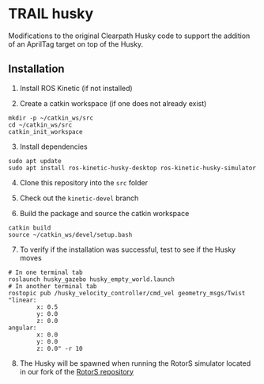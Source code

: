 TRAIL husky
===========

Modifications to the original Clearpath Husky code to support the addition of an AprilTag target on top of the Husky.

## Installation
1. Install ROS Kinetic (if not installed)

2. Create a catkin workspace (if one does not already exist)
```
mkdir -p ~/catkin_ws/src
cd ~/catkin_ws/src
catkin_init_workspace
```

3. Install dependencies
```
sudo apt update
sudo apt install ros-kinetic-husky-desktop ros-kinetic-husky-simulator
```

4. Clone this repository into the `src` folder

5. Check out the `kinetic-devel` branch

6. Build the package and source the catkin workspace
```
catkin build
source ~/catkin_ws/devel/setup.bash
```

7. To verify if the installation was successful, test to see if the Husky moves
```
# In one terminal tab
roslaunch husky_gazebo husky_empty_world.launch
# In another terminal tab
rostopic pub /husky_velocity_controller/cmd_vel geometry_msgs/Twist "linear:
        x: 0.5
        y: 0.0
        z: 0.0
angular:
        x: 0.0
        y: 0.0
        z: 0.0" -r 10
```

8. The Husky will be spawned when running the RotorS simulator located in our fork of the [RotorS repository](https://github.com/TRAILab/rotors_simulator)
